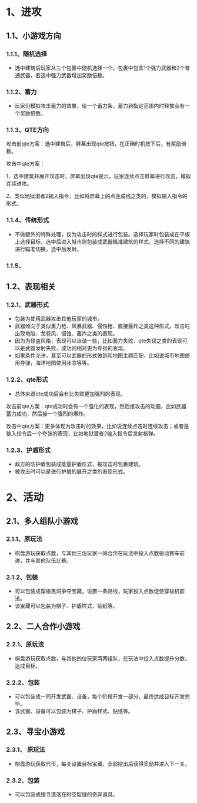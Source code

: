 # 1、进攻
## 1.1、小游戏方向
### 1.1.1、随机选择
+ 选中建筑后玩家从三个包裹中随机选择一个，包裹中包含1个强力武器和2个普通武器，若选中强力武器增加奖励倍数。

### 1.1.2、蓄力
+ 玩家仍模拟攻击蓄力的效果，给一个蓄力条，蓄力到指定范围内时释放会有一个奖励倍数。

### 1.1.3、QTE方向
攻击前qte方案：选中建筑后，屏幕出现qte按钮，在正确时机按下后，有奖励倍数。

攻击中qte方案：

1、选中建筑并展开攻击时，屏幕出现qte提示，玩家连续点击屏幕进行攻击，模拟连续进攻。

2、类似地狱潜者2输入指令，比如将屏幕上的点连成线之类的，模拟输入指令的形式。

### 1.1.4、传统形式
+ 不做额外的特殊处理，仅为攻击时的样式进行包装。选择玩家时包装成在平板上选择目标，选中后进入城市则包装成武器瞄准建筑的样式，选择不同的建筑进行瞄准切换，选中后发射。

### 1.1.5、
## 1.2、表现相关
### 1.2.1、武器形式
+ 包装为使用武器攻击其他玩家的城市。
+ 武器倾向于类似重力枪、风暴武器、侵蚀枪、直接轰炸之类这种形式，攻击时出现地陷、龙卷风、侵蚀、轰炸之类的表现。
+ 因为为怪盗风格，表现可以诙谐一些，比如蓄力失败、qte失误之类的表现可以是武器发射失败，成功则相对更为夸张的表现。
+ 如果条件允许，甚至可以武器的形式做到和地图主题匹配，比如说城市地图使用导弹，海洋地图使用冰冻等等。

### 1.2.2、qte形式
+ 总体来说qte成功后会有比失败更加强烈的表现。

攻击前qte方案：qte成功时会有一个强化的表现，然后接攻击的动画，比如武器蓄力成功，然后接一个强烈的爆炸。

攻击中qte方案：更多体现为攻击时的效果，比如说连续点击时连续攻击；或者是输入指令后一个夸张的表现，比如地狱潜者2输入指令后发射核弹。

### 1.2.3、护盾形式
+ 敌方的防护盾包装成能量护盾形式，被攻击时包裹建筑。
+ 被攻击时可以是进行护盾的展开之类的表现形式。

# 2、活动
## 2.1、多人组队小游戏
### 2.1.1、原玩法
+ 棋盘游玩获取点数，与其他三位玩家一同合作在玩法中投入点数驱动赛车前进，并与其他队伍比赛。

### 2.1.2、包装
+ 可以包装成穿梭黑洞争夺宝藏。设置一条路线，玩家投入点数促使穿梭机前进。
+ 该宝藏可以包装为棋子、护盾样式、贴纸等。

## 2.2、二人合作小游戏
### 2.2.1、原玩法
+ 棋盘游玩获取点数，与其他四位玩家两两组队，在玩法中投入点数提升分数，达成目标。

### 2.2.2、包装
+ 可以包装成一同开发武器、设备，每个阶段开发一部分，最终达成目标开发完毕。
+ 该武器、设备可以包装为棋子、护盾样式、贴纸等。

## 2.3、寻宝小游戏
### 2.3.1、 原玩法
+ 棋盘游玩获取代币，每关设置目标宝藏，全部挖出后获得奖励并进入下一关。

### 2.3.2、包装
+ 可以包装成搜寻遗落在时空裂缝的奇异道具。



## 
